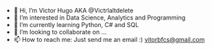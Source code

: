- 👋 Hi, I’m Victor Hugo AKA @Victrlaltdelete
- 👀 I’m interested in Data Science, Analytics and Programming
- 🌱 I’m currently learning Python, C# and SQL
- 💞️ I’m looking to collaborate on ...
- 📫 How to reach me: Just send me an email :) vitorbfcs@gmail.com

<!---
Victrlaltdelete/Victrlaltdelete is a ✨ special ✨ repository because its `README.md` (this file) appears on your GitHub profile.
You can click the Preview link to take a look at your changes.
--->
